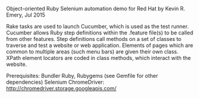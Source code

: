 Object-oriented Ruby Selenium automation demo for Red Hat by Kevin R. Emery, Jul 2015

Rake tasks are used to launch Cucumber, which is used as the test runner.
Cucumber allows Ruby step definitions within the .feature file(s) to be called from other features.
Step definitions call methods on a set of classes to traverse and test a website or web application.
Elements of pages which are common to multiple areas (such menu bars) are given their own class.
XPath element locators are coded in class methods, which interact with the website.

Prerequisites:
Bundler
Ruby, Rubygems (see Gemfile for other dependencies)
Selenium ChromeDriver: http://chromedriver.storage.googleapis.com/

